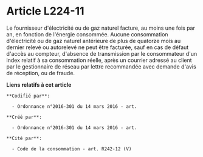 # Article L224-11

Le fournisseur d'électricité ou de gaz naturel facture, au moins une fois par an, en fonction de l'énergie consommée. Aucune
consommation d'électricité ou de gaz naturel antérieure de plus de quatorze mois au dernier relevé ou autorelevé ne peut être
facturée, sauf en cas de défaut d'accès au compteur, d'absence de transmission par le consommateur d'un index relatif à sa
consommation réelle, après un courrier adressé au client par le gestionnaire de réseau par lettre recommandée avec demande
d'avis de réception, ou de fraude.

**Liens relatifs à cet article**

	**Codifié par**:

	  - Ordonnance n°2016-301 du 14 mars 2016 - art.

	**Créé par**:

	  - Ordonnance n°2016-301 du 14 mars 2016 - art.

	**Cité par**:

	  - Code de la consommation - art. R242-12 (V)
